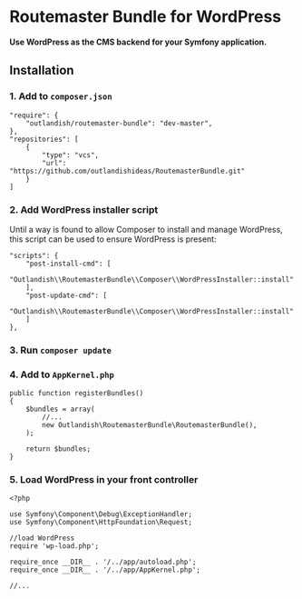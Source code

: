 Routemaster Bundle for WordPress
================================

**Use WordPress as the CMS backend for your Symfony application.**

Installation
------------

### 1. Add to `composer.json`

	"require": {
	    "outlandish/routemaster-bundle": "dev-master",
	},
	"repositories": [
	    {
	        "type": "vcs",
	        "url": "https://github.com/outlandishideas/RoutemasterBundle.git"
	    }
	]

### 2. Add WordPress installer script

Until a way is found to allow Composer to install and manage WordPress, this script can be used
to ensure WordPress is present:

	"scripts": {
	    "post-install-cmd": [
		    "Outlandish\\RoutemasterBundle\\Composer\\WordPressInstaller::install"
	    ],
	    "post-update-cmd": [
	        "Outlandish\\RoutemasterBundle\\Composer\\WordPressInstaller::install"
	    ]
	},

### 3. Run `composer update`

### 4. Add to `AppKernel.php`

	public function registerBundles()
	{
	    $bundles = array(
			//...
	        new Outlandish\RoutemasterBundle\RoutemasterBundle(),
	    );

	    return $bundles;
	}

### 5. Load WordPress in your front controller

	<?php

	use Symfony\Component\Debug\ExceptionHandler;
	use Symfony\Component\HttpFoundation\Request;

	//load WordPress
	require 'wp-load.php';

	require_once __DIR__ . '/../app/autoload.php';
    require_once __DIR__ . '/../app/AppKernel.php';

	//...
